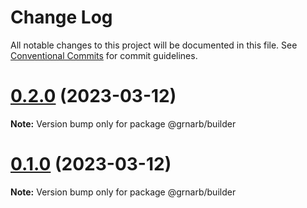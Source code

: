 # Change Log

All notable changes to this project will be documented in this file.
See [Conventional Commits](https://conventionalcommits.org) for commit guidelines.

# [0.2.0](https://github.com/arbi-grine/shared-modules/compare/v0.1.0...v0.2.0) (2023-03-12)

**Note:** Version bump only for package @grnarb/builder





# [0.1.0](https://github.com/arbi-grine/shared-modules/compare/v0.0.8...v0.1.0) (2023-03-12)

**Note:** Version bump only for package @grnarb/builder
